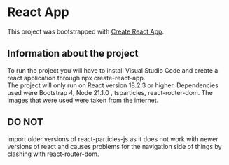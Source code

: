 # React App

This project was bootstrapped with [Create React App](https://github.com/facebook/create-react-app).

## Information about the project
 To run the project you will have to install Visual Studio Code and create a react application through npx create-react-app.  
 The project will only run on React version 18.2.3 or higher.
 Dependencies used were Bootstrap 4, Node 21.1.0 , tsparticles, react-router-dom.
 The images that were used were taken from the internet.

 ## DO NOT
import older versions of react-particles-js as it does not work with newer versions of react and causes problems for the navigation side of things by clashing with react-router-dom.


